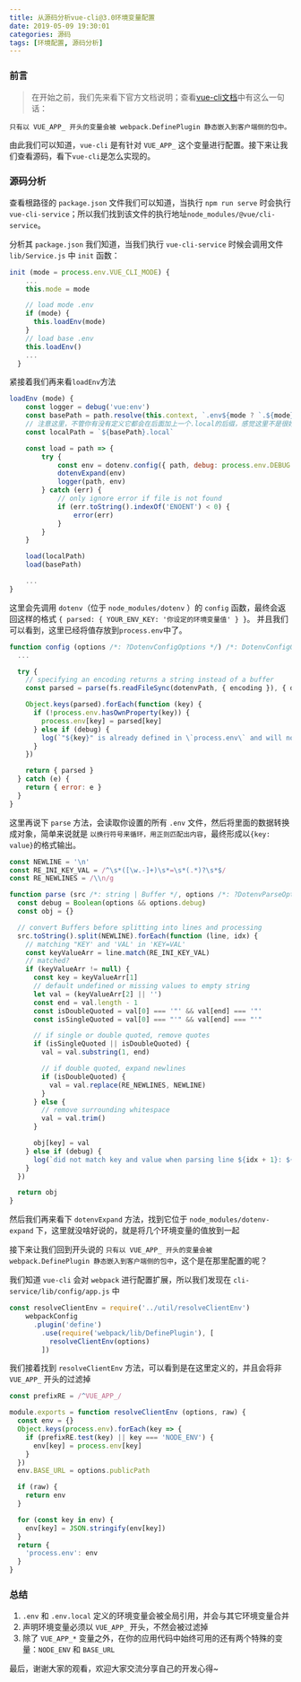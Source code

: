```yaml
---
title: 从源码分析vue-cli@3.0环境变量配置
date: 2019-05-09 19:30:01
categories: 源码
tags: [环境配置, 源码分析]
---
```


### 前言

> 在开始之前，我们先来看下官方文档说明；查看[vue-cli文档](https://cli.vuejs.org/zh/guide/mode-and-env.html#示例：staging-模式)中有这么一句话：

```
只有以 VUE_APP_ 开头的变量会被 webpack.DefinePlugin 静态嵌入到客户端侧的包中。
```

由此我们可以知道，`vue-cli` 是有针对 `VUE_APP_` 这个变量进行配置。接下来让我们查看源码，看下`vue-cli`是怎么实现的。

### 源码分析

查看根路径的 `package.json` 文件我们可以知道，当执行 `npm run serve` 时会执行 `vue-cli-service`；所以我们找到该文件的执行地址`node_modules/@vue/cli-service`。

分析其 `package.json` 我们知道，当我们执行 `vue-cli-service` 时候会调用文件 `lib/Service.js` 中 `init` 函数：

```js
init (mode = process.env.VUE_CLI_MODE) {
    ...
    this.mode = mode

    // load mode .env
    if (mode) {
      this.loadEnv(mode)
    }
    // load base .env
    this.loadEnv()
    ...
  }
```

紧接着我们再来看`loadEnv`方法

```js
loadEnv (mode) {
    const logger = debug('vue:env')
    const basePath = path.resolve(this.context, `.env${mode ? `.${mode}` : ``}`)
    // 注意这里，不管你有没有定义它都会在后面加上一个.local的后缀，感觉这里不是很好
    const localPath = `${basePath}.local`

    const load = path => {
        try {
            const env = dotenv.config({ path, debug: process.env.DEBUG })
            dotenvExpand(env)
            logger(path, env)
        } catch (err) {
            // only ignore error if file is not found
            if (err.toString().indexOf('ENOENT') < 0) {
                error(err)
            }
        }
    }

    load(localPath)
    load(basePath)

    ...
}
```

这里会先调用 `dotenv`（位于 `node_modules/dotenv` ）的 `config` 函数，最终会返回这样的格式 `{ parsed: { YOUR_ENV_KEY: '你设定的环境变量值' } }`。
并且我们可以看到，这里已经将值存放到`process.env`中了。

```js
function config (options /*: ?DotenvConfigOptions */) /*: DotenvConfigOutput */ {
  ...

  try {
    // specifying an encoding returns a string instead of a buffer
    const parsed = parse(fs.readFileSync(dotenvPath, { encoding }), { debug })

    Object.keys(parsed).forEach(function (key) {
      if (!process.env.hasOwnProperty(key)) {
        process.env[key] = parsed[key]
      } else if (debug) {
        log(`"${key}" is already defined in \`process.env\` and will not be overwritten`)
      }
    })

    return { parsed }
  } catch (e) {
    return { error: e }
  }
}
```

这里再说下 `parse` 方法，会读取你设置的所有 `.env` 文件，然后将里面的数据转换成对象，简单来说就是 `以换行符号来循环，用正则匹配出内容`，最终形成以`{key: value}`的格式输出。

```js
const NEWLINE = '\n'
const RE_INI_KEY_VAL = /^\s*([\w.-]+)\s*=\s*(.*)?\s*$/
const RE_NEWLINES = /\\n/g

function parse (src /*: string | Buffer */, options /*: ?DotenvParseOptions */) /*: DotenvParseOutput */ {
  const debug = Boolean(options && options.debug)
  const obj = {}

  // convert Buffers before splitting into lines and processing
  src.toString().split(NEWLINE).forEach(function (line, idx) {
    // matching "KEY' and 'VAL' in 'KEY=VAL'
    const keyValueArr = line.match(RE_INI_KEY_VAL)
    // matched?
    if (keyValueArr != null) {
      const key = keyValueArr[1]
      // default undefined or missing values to empty string
      let val = (keyValueArr[2] || '')
      const end = val.length - 1
      const isDoubleQuoted = val[0] === '"' && val[end] === '"'
      const isSingleQuoted = val[0] === "'" && val[end] === "'"

      // if single or double quoted, remove quotes
      if (isSingleQuoted || isDoubleQuoted) {
        val = val.substring(1, end)

        // if double quoted, expand newlines
        if (isDoubleQuoted) {
          val = val.replace(RE_NEWLINES, NEWLINE)
        }
      } else {
        // remove surrounding whitespace
        val = val.trim()
      }

      obj[key] = val
    } else if (debug) {
      log(`did not match key and value when parsing line ${idx + 1}: ${line}`)
    }
  })

  return obj
}
```

然后我们再来看下 `dotenvExpand` 方法，找到它位于 `node_modules/dotenv-expand` 下，这里就没啥好说的，就是将几个环境变量的值放到一起

接下来让我们回到开头说的 `只有以 VUE_APP_ 开头的变量会被 webpack.DefinePlugin 静态嵌入到客户端侧的包中`，这个是在那里配置的呢？

我们知道 `vue-cli` 会对 `webpack` 进行配置扩展，所以我们发现在 `cli-service/lib/config/app.js` 中

```js
const resolveClientEnv = require('../util/resolveClientEnv')
    webpackConfig
      .plugin('define')
        .use(require('webpack/lib/DefinePlugin'), [
          resolveClientEnv(options)
        ])
```

我们接着找到 `resolveClientEnv` 方法，可以看到是在这里定义的，并且会将非 `VUE_APP_` 开头的过滤掉

```js
const prefixRE = /^VUE_APP_/

module.exports = function resolveClientEnv (options, raw) {
  const env = {}
  Object.keys(process.env).forEach(key => {
    if (prefixRE.test(key) || key === 'NODE_ENV') {
      env[key] = process.env[key]
    }
  })
  env.BASE_URL = options.publicPath

  if (raw) {
    return env
  }

  for (const key in env) {
    env[key] = JSON.stringify(env[key])
  }
  return {
    'process.env': env
  }
}
```

### 总结

1. `.env` 和 `.env.local` 定义的环境变量会被全局引用，并会与其它环境变量合并
2. 声明环境变量必须以 `VUE_APP_` 开头，不然会被过滤掉
3. 除了 `VUE_APP_*` 变量之外，在你的应用代码中始终可用的还有两个特殊的变量：`NODE_ENV` 和 `BASE_URL`

最后，谢谢大家的观看，欢迎大家交流分享自己的开发心得~
